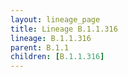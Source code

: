 ```yaml
---
layout: lineage_page
title: Lineage B.1.1.316
lineage: B.1.1.316
parent: B.1.1
children: [B.1.1.316]
---
```

